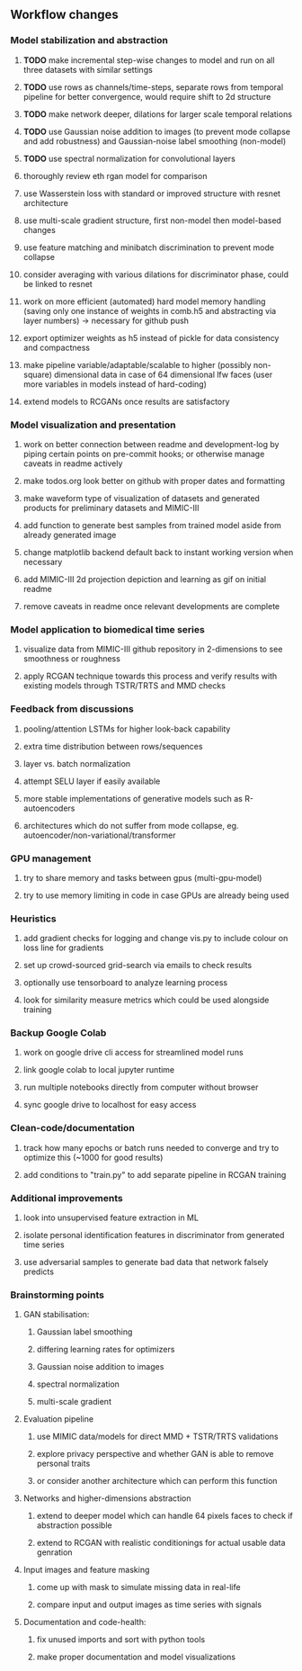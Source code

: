 Workflow changes
----------------

### Model stabilization and abstraction

1.  **TODO** make incremental step-wise changes to model and
    run on all three datasets with similar settings

2.  **TODO** use rows as channels/time-steps, separate rows
    from temporal pipeline for better convergence, would require shift
    to 2d structure

3.  **TODO** make network deeper, dilations for larger scale
    temporal relations

4.  **TODO** use Gaussian noise addition to images (to
    prevent mode collapse and add robustness) and Gaussian-noise label
    smoothing (non-model)

5.  **TODO** use spectral normalization for convolutional
    layers

6.  thoroughly review eth rgan model for comparison

7.  use Wasserstein loss with standard or improved structure with resnet
    architecture

8.  use multi-scale gradient structure, first non-model then model-based
    changes

9.  use feature matching and minibatch discrimination to prevent mode
    collapse

10. consider averaging with various dilations for discriminator phase,
    could be linked to resnet

11. work on more efficient (automated) hard model memory handling
    (saving only one instance of weights in comb.h5 and abstracting via
    layer numbers) -\> necessary for github push

12. export optimizer weights as h5 instead of pickle for data
    consistency and compactness

13. make pipeline variable/adaptable/scalable to higher (possibly
    non-square) dimensional data in case of 64 dimensional lfw faces
    (user more variables in models instead of hard-coding)

14. extend models to RCGANs once results are satisfactory

### Model visualization and presentation

1.  work on better connection between readme and development-log by
    piping certain points on pre-commit hooks; or otherwise manage
    caveats in readme actively

2.  make todos.org look better on github with proper dates and
    formatting

3.  make waveform type of visualization of datasets and generated
    products for preliminary datasets and MIMIC-III

4.  add function to generate best samples from trained model aside from
    already generated image

5.  change matplotlib backend default back to instant working version
    when necessary

6.  add MIMIC-III 2d projection depiction and learning as gif on initial
    readme

7.  remove caveats in readme once relevant developments are complete

### Model application to biomedical time series

1.  visualize data from MIMIC-III github repository in 2-dimensions to
    see smoothness or roughness

2.  apply RCGAN technique towards this process and verify results with
    existing models through TSTR/TRTS and MMD checks

### Feedback from discussions

1.  pooling/attention LSTMs for higher look-back capability

2.  extra time distribution between rows/sequences

3.  layer vs. batch normalization

4.  attempt SELU layer if easily available

5.  more stable implementations of generative models such as
    R-autoencoders

6.  architectures which do not suffer from mode collapse, eg.
    autoencoder/non-variational/transformer

### GPU management

1.  try to share memory and tasks between gpus (multi-gpu-model)

2.  try to use memory limiting in code in case GPUs are already being
    used

### Heuristics

1.  add gradient checks for logging and change vis.py to include colour
    on loss line for gradients

2.  set up crowd-sourced grid-search via emails to check results

3.  optionally use tensorboard to analyze learning process

4.  look for similarity measure metrics which could be used alongside
    training

### Backup Google Colab

1.  work on google drive cli access for streamlined model runs

2.  link google colab to local jupyter runtime

3.  run multiple notebooks directly from computer without browser

4.  sync google drive to localhost for easy access

### Clean-code/documentation

1.  track how many epochs or batch runs needed to converge and try to
    optimize this (\~1000 for good results)

2.  add conditions to \"train.py\" to add separate pipeline in RCGAN
    training

### Additional improvements

1.  look into unsupervised feature extraction in ML

2.  isolate personal identification features in discriminator from
    generated time series

3.  use adversarial samples to generate bad data that network falsely
    predicts

### Brainstorming points

1.  GAN stabilisation:

    1.  Gaussian label smoothing

    2.  differing learning rates for optimizers

    3.  Gaussian noise addition to images

    4.  spectral normalization

    5.  multi-scale gradient

2.  Evaluation pipeline

    1.  use MIMIC data/models for direct MMD + TSTR/TRTS validations

    2.  explore privacy perspective and whether GAN is able to remove
        personal traits

    3.  or consider another architecture which can perform this function

3.  Networks and higher-dimensions abstraction

    1.  extend to deeper model which can handle 64 pixels faces to check
        if abstraction possible

    2.  extend to RCGAN with realistic conditionings for actual usable
        data genration

4.  Input images and feature masking

    1.  come up with mask to simulate missing data in real-life

    2.  compare input and output images as time series with signals

5.  Documentation and code-health:

    1.  fix unused imports and sort with python tools

    2.  make proper documentation and model visualizations
